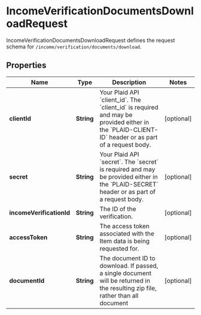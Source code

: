 

# IncomeVerificationDocumentsDownloadRequest

IncomeVerificationDocumentsDownloadRequest defines the request schema for `/income/verification/documents/download`.

## Properties

| Name | Type | Description | Notes |
|------------ | ------------- | ------------- | -------------|
|**clientId** | **String** | Your Plaid API &#x60;client_id&#x60;. The &#x60;client_id&#x60; is required and may be provided either in the &#x60;PLAID-CLIENT-ID&#x60; header or as part of a request body. |  [optional] |
|**secret** | **String** | Your Plaid API &#x60;secret&#x60;. The &#x60;secret&#x60; is required and may be provided either in the &#x60;PLAID-SECRET&#x60; header or as part of a request body. |  [optional] |
|**incomeVerificationId** | **String** | The ID of the verification. |  [optional] |
|**accessToken** | **String** | The access token associated with the Item data is being requested for. |  [optional] |
|**documentId** | **String** | The document ID to download. If passed, a single document will be returned in the resulting zip file, rather than all document |  [optional] |



